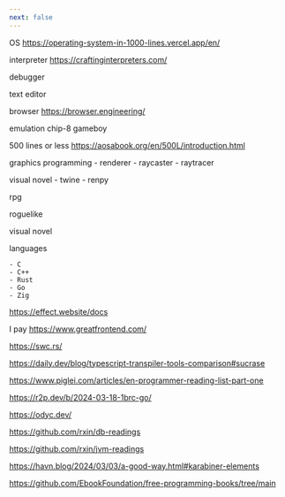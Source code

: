 ```yaml
---
next: false
---
```


OS https://operating-system-in-1000-lines.vercel.app/en/

interpreter https://craftinginterpreters.com/

debugger

text editor

browser https://browser.engineering/

emulation
chip-8
gameboy

500 lines or less https://aosabook.org/en/500L/introduction.html

graphics programming - renderer - raycaster - raytracer

visual novel - twine - renpy

rpg

roguelike

visual novel

languages

    - C
    - C++
    - Rust
    - Go
    - Zig

https://effect.website/docs

I pay
https://www.greatfrontend.com/

https://swc.rs/

https://daily.dev/blog/typescript-transpiler-tools-comparison#sucrase

https://www.piglei.com/articles/en-programmer-reading-list-part-one

https://r2p.dev/b/2024-03-18-1brc-go/

https://odyc.dev/

https://github.com/rxin/db-readings

https://github.com/rxin/jvm-readings

https://havn.blog/2024/03/03/a-good-way.html#karabiner-elements

https://github.com/EbookFoundation/free-programming-books/tree/main
